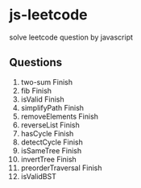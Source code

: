# js-leetcode
solve leetcode question by javascript

## Questions
1. two-sum Finish
2. fib Finish
3. isValid Finish
4. simplifyPath Finish
5. removeElements Finish
6. reverseList Finish
7. hasCycle Finish
8. detectCycle Finish
9. isSameTree Finish
10. invertTree Finish
11. preorderTraversal Finish
12. isValidBST